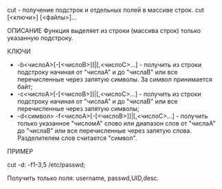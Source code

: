 cut - получение подстрок и отдельных полей в массиве строк.
cut [<ключи>] [<файлы>]...

ОПИСАНИЕ
Функция выделяет из строки (массива строк) только указанную подстроку.

КЛЮЧИ
* -b<числоA>[-[<числоB>]]|[,<числоC>...] - получить из строки подстроку начиная от "числаA" и до "числаB" или все перечисленные через запятую символы. За символ принимается байт;
* -c<числоA>[-[<числоB>]]|[,<числоC>...] - получить из строки подстроку начиная от "числаA" и до "числаB" или все перечисленные через запятую символы;
* -d<символ> -f<числоA>[-[<числоB>]]|[,<числоC>...] - получить только указанное "числомA" слово или диапазон слов от "числаA" до "числаB" или все перечисленные через запятую слова. Разделителем слов считается "символ".

ПРИМЕР

  cut -d: -f1-3,5 /etc/passwd;

Получить только поля: username, passwd,UID,desc.
